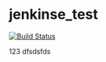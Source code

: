 # jenkinse_test


[![Build Status](http://128.0.169.77:8080/buildStatus/icon?job=iostest)](http://128.0.169.77:8080/job/iostest/)


123
dfsdsfds
